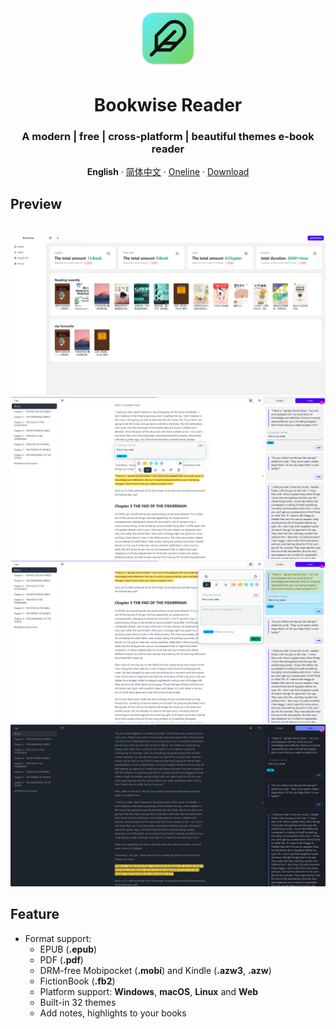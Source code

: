 <div align="center">
  <img src="./build/512x512.png" width="96px" height="96px"/>
</div>

<h1 align="center">
  Bookwise Reader
</h1>

<h3 align="center">
  A modern | free | cross-platform | beautiful themes  e-book reader
</h3>

<div align="center">

**English** · [简体中文](./README.zh_CN.md) · [Oneline](buzhifanji.github.io/BookWise) · [Download](https://github.com/Buzhifanji/BookWise/releases/latest)

</div>

## Preview

<div align="center">
  <br>
  <kbd>
    <img src="./doc/image/en/home_en.png" width="800px"/>
  </kbd>
  <br>
  <kbd>
    <img src="./doc/image/en/reader-toolbar_en.png" width="800px"/>
  </kbd>
  <br>
  <kbd>
    <img src="./doc/image/en/reader-edit-note_en.png" width="800px"/>
  </kbd>
  <br>
  <kbd>
    <img src="./doc/image/en/reader-theme-dark_en.png" width="800px"/>
  </kbd>
  <br>
</div>

## Feature

- Format support:
  - EPUB (**.epub**)
  - PDF (**.pdf**)
  - DRM-free Mobipocket (**.mobi**) and Kindle (**.azw3**, **.azw**)
  - FictionBook (**.fb2**)
  - Platform support: **Windows**, **macOS**, **Linux** and **Web**
  - Built-in 32 themes
  - Add notes, highlights to your books
  